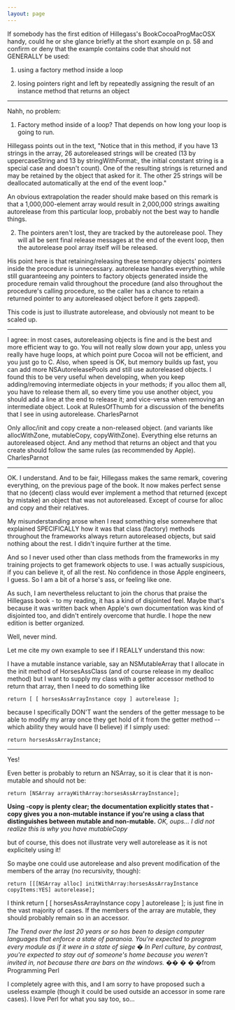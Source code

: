 ```yaml
---
layout: page
---
```


If somebody has the first edition of Hillegass's BookCocoaProgMacOSX handy, could he or she glance briefly
at the short example on p. 58 and confirm or deny that the example contains code that
should not GENERALLY be used:

1) using a factory method inside a loop

2) losing pointers right and left by repeatedly assigning the result of an instance method that returns an object

----

Nahh, no problem:

1) Factory method inside of a loop? That depends on how long your loop is going to run.

Hillegass points out in the text, "Notice that in this method, if you have 13 strings in the array, 26 autoreleased strings will be created (13 by uppercaseString and 13 by stringWithFormat:, the initial constant string is a special case and doesn't count). One of the resulting strings is returned and may be retained by the object that asked for it. The other 25 strings will be deallocated automatically at the end of the event loop."

An obvious extrapolation the reader should make based on this remark is that a 1,000,000-element array would result in 2,000,000 strings awaiting autorelease from this particular loop, probably not the best way to handle things.

2) The pointers aren't lost, they are tracked by the autorelease pool. They will all be sent final release messages at the end of the event loop, then the autorelease pool array itself will be released.

His point here is that retaining/releasing these temporary objects' pointers inside the procedure is unnecessary. autorelease handles everything, while still guaranteeing any pointers to factory objects generated inside the procedure remain valid throughout the procedure (and also throughout the procedure's calling procedure, so the caller has a chance to retain a returned pointer to any autoreleased object before it gets zapped).

This code is just to illustrate autorelease, and obviously not meant to be scaled up.

----
I agree: in most cases, autoreleasing objects is fine and is the best and more efficient way to go. You will not really slow down your app, unless you really have huge loops, at which point pure Cocoa will not be efficient, and you just go to C. Also, when speed is OK, but memory builds up fast, you can add more NSAutoreleasePools and still use autoreleased objects. I found this to be very useful when developing, when you keep adding/removing intermediate objects in your methods; if you alloc them all, you have to release them all, so every time you use another object, you should add a line at the end to release it; and vice-versa when removing an intermediate object. Look at RulesOfThumb for a discussion of the benefits that I see in using autorelease. CharlesParnot

Only alloc/init and copy create a non-released object. (and variants like allocWithZone, mutableCopy, copyWithZone). Everything else returns an autoreleased object. And any method that returns an object and that you create should follow the same rules (as recommended by Apple). CharlesParnot

----

OK. I understand. And to be fair, Hillegass makes the same remark, covering everything, on the previous page of the book.
It now makes perfect sense that no (decent) class would ever implement a method that returned (except by mistake) an object that was not autoreleased.
Except of course for alloc and copy and their relatives.

My misunderstanding arose when I read something else somewhere that explained SPECIFICALLY how it was that class (factory)
methods throughout the frameworks always return autoreleased objects, but said nothing about the rest. I didn't inquire further at the time.

And so I never used other than class methods from the frameworks in my training projects to get framework objects to use.
I was actually suspicious, if you can believe it, of all the rest. No confidence in those Apple engineers, I guess.
So I am a bit of a horse's ass, or feeling like one.

As such, I am nevertheless reluctant to join the chorus that praise the Hillegass book - to my reading, it has a kind of disjointed feel.
Maybe that's because it was written back when Apple's own documentation was kind of disjointed too, and didn't entirely overcome that hurdle.
I hope the new edition is better organized.

Well, never mind.

Let me cite my own example to see if I REALLY understand this now:

I have a mutable instance variable, say an     NSMutableArray that I allocate in the     init method of     HorsesAssClass
(and of course     release in my     dealloc method)
but I want to supply my class with a getter accessor method to return that array,
then I need to do something like

    return [ [ horsesAssArrayInstance copy ] autorelease ];

because I specifically DON'T want the senders of the getter message to be able to modify my array once they get hold of it from the getter method
-- which ability they would have (I believe) if I simply used:

    return horsesAssArrayInstance;

----

Yes!

Even better is probably to return an NSArray, so it is clear that it is non-mutable and should not be:

    return [NSArray arrayWithArray:horsesAssArrayInstance];

**Using -copy is plenty clear; the documentation explicitly states that -copy gives you a non-mutable instance if you're using a class that distinguishes between mutable and non-mutable.** *OK, oups... I did not realize this is why you have mutableCopy*

but of course, this does not illustrate very well     autorelease as it is not explicitely using it!

So maybe one could use     autorelease and also prevent modification of the members of the array (no recursivity, though):

    return [[[NSArray alloc] initWithArray:horsesAssArrayInstance copyItems:YES] autorelease];

I think     return [ [ horsesAssArrayInstance copy ] autorelease ]; is just fine in the vast majority of cases. If the members of the array are mutable, they should probably remain so in an accessor.

*The Trend over the last 20 years or so has been to design computer 
languages that enforce a state of paranoia. You're expected to program 
every module as if it were in a state of siege � In Perl culture, by 
contrast, you're expected to stay out of someone's home because you 
weren't invited in, not because there are bars on the windows.*
�� � � �from Programming Perl

I completely agree with this, and I am sorry to have proposed such a useless example (though it could be used outside an accessor in some rare cases). I love Perl for what you say too, so...
